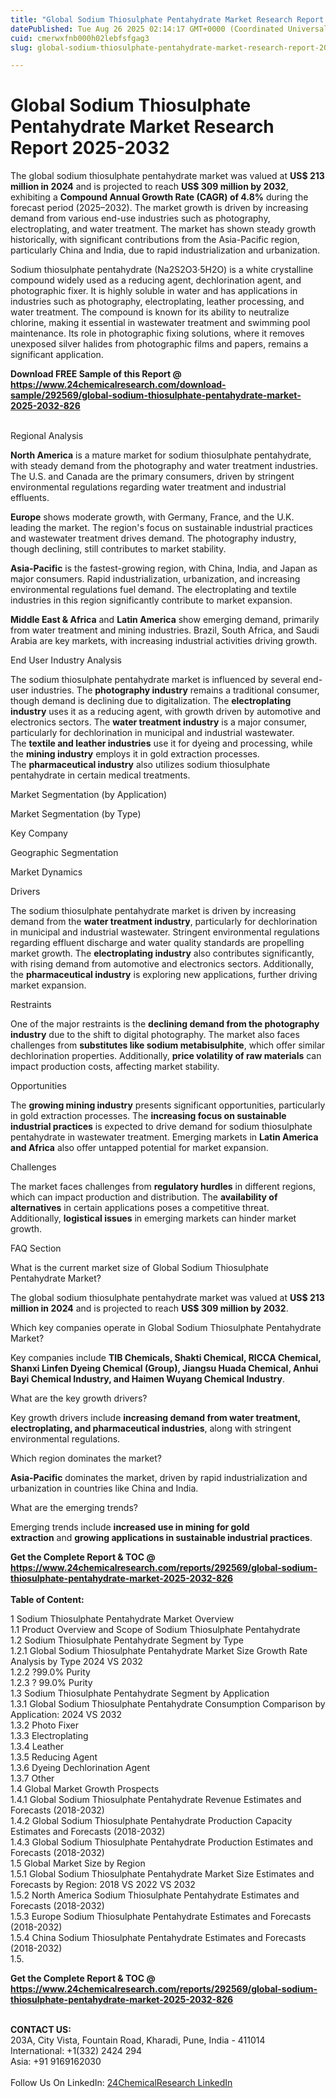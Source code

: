 ```yaml
---
title: "Global Sodium Thiosulphate Pentahydrate Market Research Report 2025-2032"
datePublished: Tue Aug 26 2025 02:14:17 GMT+0000 (Coordinated Universal Time)
cuid: cmerwxfnb000h02lebfsfgag3
slug: global-sodium-thiosulphate-pentahydrate-market-research-report-2025-2032

---
```


# Global Sodium Thiosulphate Pentahydrate Market Research Report 2025-2032

<p>The global sodium thiosulphate pentahydrate market was valued at <strong>US$ 213 million in 2024</strong> and is projected to reach <strong>US$ 309 million by 2032</strong>, exhibiting a <strong>Compound Annual Growth Rate (CAGR) of 4.8%</strong> during the forecast period (2025–2032). The market growth is driven by increasing demand from various end-use industries such as photography, electroplating, and water treatment. The market has shown steady growth historically, with significant contributions from the Asia-Pacific region, particularly China and India, due to rapid industrialization and urbanization.</p><p>
</p><p>Sodium thiosulphate pentahydrate (Na2S2O3·5H2O) is a white crystalline compound widely used as a reducing agent, dechlorination agent, and photographic fixer. It is highly soluble in water and has applications in industries such as photography, electroplating, leather processing, and water treatment. The compound is known for its ability to neutralize chlorine, making it essential in wastewater treatment and swimming pool maintenance. Its role in photographic fixing solutions, where it removes unexposed silver halides from photographic films and papers, remains a significant application.</p><div><b>Download FREE Sample of this Report @ 
            <a href="https://www.24chemicalresearch.com/download-sample/292569/global-sodium-thiosulphate-pentahydrate-market-2025-2032-826">
            https://www.24chemicalresearch.com/download-sample/292569/global-sodium-thiosulphate-pentahydrate-market-2025-2032-826</a></b></div><br><p>
Regional Analysis</p><p>
</p><p><strong>North America</strong> is a mature market for sodium thiosulphate pentahydrate, with steady demand from the photography and water treatment industries. The U.S. and Canada are the primary consumers, driven by stringent environmental regulations regarding water treatment and industrial effluents.</p><p>
</p><p><strong>Europe</strong> shows moderate growth, with Germany, France, and the U.K. leading the market. The region's focus on sustainable industrial practices and wastewater treatment drives demand. The photography industry, though declining, still contributes to market stability.</p><p>
</p><p><strong>Asia-Pacific</strong> is the fastest-growing region, with China, India, and Japan as major consumers. Rapid industrialization, urbanization, and increasing environmental regulations fuel demand. The electroplating and textile industries in this region significantly contribute to market expansion.</p><p>
</p><p><strong>Middle East &amp; Africa</strong> and <strong>Latin America</strong> show emerging demand, primarily from water treatment and mining industries. Brazil, South Africa, and Saudi Arabia are key markets, with increasing industrial activities driving growth.</p><p>
End User Industry Analysis</p><p>
</p><p>The sodium thiosulphate pentahydrate market is influenced by several end-user industries. The <strong>photography industry</strong> remains a traditional consumer, though demand is declining due to digitalization. The <strong>electroplating industry</strong> uses it as a reducing agent, with growth driven by automotive and electronics sectors. The <strong>water treatment industry</strong> is a major consumer, particularly for dechlorination in municipal and industrial wastewater. The <strong>textile and leather industries</strong> use it for dyeing and processing, while the <strong>mining industry</strong> employs it in gold extraction processes. The <strong>pharmaceutical industry</strong> also utilizes sodium thiosulphate pentahydrate in certain medical treatments.</p><p>
Market Segmentation (by Application)</p><p>
</p><p>
Market Segmentation (by Type)</p><p>
</p><p>
Key Company</p><p>
</p><p>
Geographic Segmentation</p><p>
</p><p>
Market Dynamics</p><p>
Drivers</p><p>
</p><p>The sodium thiosulphate pentahydrate market is driven by increasing demand from the <strong>water treatment industry</strong>, particularly for dechlorination in municipal and industrial wastewater. Stringent environmental regulations regarding effluent discharge and water quality standards are propelling market growth. The <strong>electroplating industry</strong> also contributes significantly, with rising demand from automotive and electronics sectors. Additionally, the <strong>pharmaceutical industry</strong> is exploring new applications, further driving market expansion.</p><p>
Restraints</p><p>
</p><p>One of the major restraints is the <strong>declining demand from the photography industry</strong> due to the shift to digital photography. The market also faces challenges from <strong>substitutes like sodium metabisulphite</strong>, which offer similar dechlorination properties. Additionally, <strong>price volatility of raw materials</strong> can impact production costs, affecting market stability.</p><p>
Opportunities</p><p>
</p><p>The <strong>growing mining industry</strong> presents significant opportunities, particularly in gold extraction processes. The <strong>increasing focus on sustainable industrial practices</strong> is expected to drive demand for sodium thiosulphate pentahydrate in wastewater treatment. Emerging markets in <strong>Latin America and Africa</strong> also offer untapped potential for market expansion.</p><p>
Challenges</p><p>
</p><p>The market faces challenges from <strong>regulatory hurdles</strong> in different regions, which can impact production and distribution. The <strong>availability of alternatives</strong> in certain applications poses a competitive threat. Additionally, <strong>logistical issues</strong> in emerging markets can hinder market growth.</p><p>
FAQ Section</p><p>
What is the current market size of Global Sodium Thiosulphate Pentahydrate Market?</p><p>
</p><p>The global sodium thiosulphate pentahydrate market was valued at <strong>US$ 213 million in 2024</strong> and is projected to reach <strong>US$ 309 million by 2032</strong>.</p><p>
Which key companies operate in Global Sodium Thiosulphate Pentahydrate Market?</p><p>
</p><p>Key companies include <strong>TIB Chemicals, Shakti Chemical, RICCA Chemical, Shanxi Linfen Dyeing Chemical (Group), Jiangsu Huada Chemical, Anhui Bayi Chemical Industry, and Haimen Wuyang Chemical Industry</strong>.</p><p>
What are the key growth drivers?</p><p>
</p><p>Key growth drivers include <strong>increasing demand from water treatment, electroplating, and pharmaceutical industries</strong>, along with stringent environmental regulations.</p><p>
Which region dominates the market?</p><p>
</p><p><strong>Asia-Pacific</strong> dominates the market, driven by rapid industrialization and urbanization in countries like China and India.</p><p>
What are the emerging trends?</p><p>
</p><p>Emerging trends include <strong>increased use in mining for gold extraction</strong> and <strong>growing applications in sustainable industrial practices</strong>.</p>

<div><b>Get the Complete Report & TOC @ 
            <a href="https://www.24chemicalresearch.com/reports/292569/global-sodium-thiosulphate-pentahydrate-market-2025-2032-826">
            https://www.24chemicalresearch.com/reports/292569/global-sodium-thiosulphate-pentahydrate-market-2025-2032-826</a></b></div><br>
            <b>Table of Content:</b><p>1 Sodium Thiosulphate Pentahydrate Market Overview<br />
    1.1 Product Overview and Scope of Sodium Thiosulphate Pentahydrate<br />
    1.2 Sodium Thiosulphate Pentahydrate Segment by Type<br />
        1.2.1 Global Sodium Thiosulphate Pentahydrate Market Size Growth Rate Analysis by Type 2024 VS 2032<br />
        1.2.2 ?99.0% Purity<br />
        1.2.3 ? 99.0% Purity<br />
    1.3 Sodium Thiosulphate Pentahydrate Segment by Application<br />
        1.3.1 Global Sodium Thiosulphate Pentahydrate Consumption Comparison by Application: 2024 VS 2032<br />
        1.3.2 Photo Fixer<br />
        1.3.3 Electroplating<br />
        1.3.4 Leather<br />
        1.3.5 Reducing Agent<br />
        1.3.6 Dyeing Dechlorination Agent<br />
        1.3.7 Other<br />
    1.4 Global Market Growth Prospects<br />
        1.4.1 Global Sodium Thiosulphate Pentahydrate Revenue Estimates and Forecasts (2018-2032)<br />
        1.4.2 Global Sodium Thiosulphate Pentahydrate Production Capacity Estimates and Forecasts (2018-2032)<br />
        1.4.3 Global Sodium Thiosulphate Pentahydrate Production Estimates and Forecasts (2018-2032)<br />
    1.5 Global Market Size by Region<br />
        1.5.1 Global Sodium Thiosulphate Pentahydrate Market Size Estimates and Forecasts by Region: 2018 VS 2022 VS 2032<br />
        1.5.2 North America Sodium Thiosulphate Pentahydrate Estimates and Forecasts (2018-2032)<br />
        1.5.3 Europe Sodium Thiosulphate Pentahydrate Estimates and Forecasts (2018-2032)<br />
        1.5.4 China Sodium Thiosulphate Pentahydrate Estimates and Forecasts (2018-2032)<br />
        1.5.</p>

<div><b>Get the Complete Report & TOC @ 
            <a href="https://www.24chemicalresearch.com/reports/292569/global-sodium-thiosulphate-pentahydrate-market-2025-2032-826">
            https://www.24chemicalresearch.com/reports/292569/global-sodium-thiosulphate-pentahydrate-market-2025-2032-826</a></b></div><br>

<b>CONTACT US:</b><br>
            203A, City Vista, Fountain Road, Kharadi, Pune, India - 411014<br>
            International: +1(332) 2424 294<br>
            Asia: +91 9169162030 <br><br>
            Follow Us On LinkedIn: <a href="https://www.linkedin.com/company/24chemicalresearch/">24ChemicalResearch LinkedIn</a>